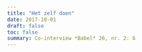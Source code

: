 ```yaml
---
title: "Het zelf doen"
date: 2017-10-01
draft: false
toc: false
summary: Co-interview *Babel* 26, nr. 2: 6
---
```


